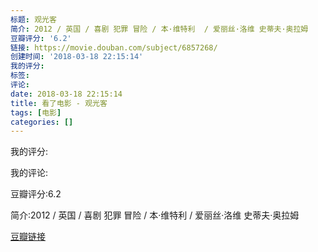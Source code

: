 ```yaml
---
标题: 观光客
简介: 2012 / 英国 / 喜剧 犯罪 冒险 / 本·维特利  / 爱丽丝·洛维 史蒂夫·奥拉姆
豆瓣评分: '6.2'
链接: https://movie.douban.com/subject/6857268/
创建时间: '2018-03-18 22:15:14'
我的评分:
标签:
评论:
date: 2018-03-18 22:15:14
title: 看了电影 - 观光客
tags: [电影]
categories: []
---
```


我的评分:

我的评论:

豆瓣评分:6.2

简介:2012 / 英国 / 喜剧 犯罪 冒险 / 本·维特利  / 爱丽丝·洛维 史蒂夫·奥拉姆

[豆瓣链接](https://movie.douban.com/subject/6857268/)

